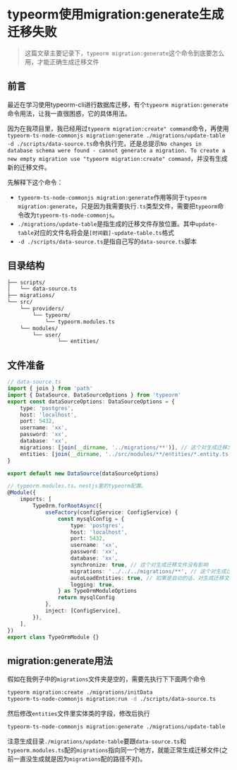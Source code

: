 # typeorm使用migration:generate生成迁移失败

> 这篇文章主要记录下，`typeorm migration:generate`这个命令到底要怎么用，才能正确生成迁移文件

## 前言

最近在学习使用typeorm-cli进行数据库迁移，有个`typeorm migration:generate`命令用法，让我一直很困惑，它的具体用法。

因为在我项目里，我已经用过`typeorm migration:create" command`命令，再使用`typeorm-ts-node-commonjs migration:generate ./migrations/update-table -d ./scripts/data-source.ts`命令执行完，还是总提示`No changes in database schema were found - cannot generate a migration. To create a new empty migration use "typeorm migration:create" command`，并没有生成新的迁移文件。

先解释下这个命令：

* `typeorm-ts-node-commonjs migration:generate`作用等同于`typeorm migration:generate`，只是因为我需要执行`.ts`类型文件，需要把`typeorm`命令改为`typeorm-ts-node-commonjs`。
* `./migrations/update-table`是指生成的迁移文件存放位置。其中`update-table`对应的文件名将会是`[时间戳]-update-table.ts`格式
* `-d ./scripts/data-source.ts`是指自己写的`data-source.ts`脚本

## 目录结构

```bash
├── scripts/
│   └── data-source.ts
├── migrations/
└── src/
    └── providers/
        └── typeorm/
            └── typeorm.modules.ts
    └── modules/
        └── user/
                └── entities/
```

## 文件准备

```ts
// data-source.ts
import { join } from 'path'
import { DataSource, DataSourceOptions } from 'typeorm'
export const dataSourceOptions: DataSourceOptions = {
    type: 'postgres',
    host: 'localhost',
    port: 5432,
    username: 'xx',
    password: 'xx',
    database: 'xx',
    migrations: [join(__dirname, '../migrations/**')], // 这个对生成迁移文件有影响
    entities: [join(__dirname, '../src/modules/**/entities/*.entity.ts')], // 这个对生成迁移文件有影响
}

export default new DataSource(dataSourceOptions)

```

```ts
// typeorm.modules.ts。nestjs里的typeorm配置。
@Module({
    imports: [
        TypeOrm.forRootAsync({
            useFactory(configService: ConfigService) {
                const mysqlConfig = {
                    type: 'postgres',
                    host: 'localhost',
                    port: 5432,
                    username: 'xx',
                    password: 'xx',
                    database: 'xx',
                    synchronize: true, // 这个对生成迁移文件没有影响
                    migrations: '../../../migrations/**', // 这个对生成迁移文件有影响。要和data-source.ts里的指向的migrations保持一致
                    autoLoadEntities: true, // 如果是自动的话，对生成迁移文件没有影响。手动配entities，如果没配置对，会有影响
                    logging: true,
                } as TypeOrmModuleOptions
                return mysqlConfig
            },
            inject: [ConfigService],
        }),
    ],
})
export class TypeOrmModule {}
```

## migration:generate用法

假如在我例子中的`migrations`文件夹是空的，需要先执行下下面两个命令

```bash
typeorm migration:create ./migrations/initData
typeorm-ts-node-commonjs migration:run -d ./scripts/data-source.ts
```

然后修改`entities`文件里实体类的字段，修改后执行

```bash
typeorm-ts-node-commonjs migration:generate ./migrations/update-table -d ./scripts/data-source.ts
```

注意生成目录`./migrations/update-table`要跟`data-source.ts`和`typeorm.modules.ts`配的`migrations`指向同一个地方，就能正常生成迁移文件(之前一直没生成就是因为`migrations`配的路径不对)。
